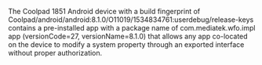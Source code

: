 The Coolpad 1851 Android device with a build fingerprint of Coolpad/android/android:8.1.0/O11019/1534834761:userdebug/release-keys contains a pre-installed app with a package name of com.mediatek.wfo.impl app (versionCode=27, versionName=8.1.0) that allows any app co-located on the device to modify a system property through an exported interface without proper authorization.